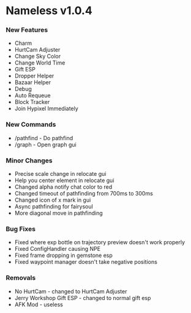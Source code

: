 # Nameless v1.0.4
### New Features
- Charm
- HurtCam Adjuster
- Change Sky Color
- Change World Time
- Gift ESP
- Dropper Helper
- Bazaar Helper
- Debug
- Auto Requeue
- Block Tracker
- Join Hypixel Immediately
### New Commands
- /pathfind - Do pathfind
- /graph - Open graph gui
### Minor Changes
- Precise scale change in relocate gui
- Help you center element in relocate gui
- Changed alpha notify chat color to red
- Changed timeout of pathfinding from 700ms to 300ms
- Changed icon of x mark in gui
- Async pathfinding for fairysoul
- More diagonal move in pathfinding
### Bug Fixes
- Fixed where exp bottle on trajectory preview doesn't work properly
- Fixed ConfigHandler causing NPE
- Fixed frame dropping in gemstone esp
- Fixed waypoint manager doesn't take negative positions
### Removals
- No HurtCam - changed to HurtCam Adjuster
- Jerry Workshop Gift ESP - changed to normal gift esp
- AFK Mod - useless